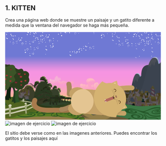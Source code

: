 ## 1. KITTEN
Crea una página web donde se muestre un paisaje y un gatito diferente a medida que la ventana del navegador se haga más pequeña.

![imagen de ejercicio](assets/images/image.png)
![imagen de ejercicio](assets/images/image2.png)
![imagen de ejercicio](assets/images/image3.png)


El sitio debe verse como en las imagenes anteriores. Puedes encontrar los gatitos y los paisajes aquí
